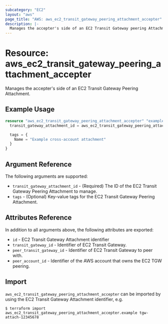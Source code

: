 ```yaml
---
subcategory: "EC2"
layout: "aws"
page_title: "AWS: aws_ec2_transit_gateway_peering_attachment_accepter"
description: |-
  Manages the accepter's side of an EC2 Transit Gateway peering Attachment
---
```


# Resource: aws_ec2_transit_gateway_peering_attachment_accepter

Manages the accepter's side of an EC2 Transit Gateway Peering Attachment.

## Example Usage

```terraform
resource "aws_ec2_transit_gateway_peering_attachment_accepter" "example" {
  transit_gateway_attachment_id = aws_ec2_transit_gateway_peering_attachment.example.id

  tags = {
    Name = "Example cross-account attachment"
  }
}
```

## Argument Reference

The following arguments are supported:

* `transit_gateway_attachment_id` - (Required) The ID of the EC2 Transit Gateway Peering Attachment to manage.
* `tags` - (Optional) Key-value tags for the EC2 Transit Gateway Peering Attachment.

## Attributes Reference

In addition to all arguments above, the following attributes are exported:

* `id` - EC2 Transit Gateway Attachment identifier
* `transit_gateway_id` - Identifier of EC2 Transit Gateway.
* `peer_transit_gateway_id` - Identifier of EC2 Transit Gateway to peer with.
* `peer_account_id` - Identifier of the AWS account that owns the EC2 TGW peering.

## Import

`aws_ec2_transit_gateway_peering_attachment_accepter` can be imported by using the EC2 Transit Gateway Attachment identifier, e.g.

```
$ terraform import aws_ec2_transit_gateway_peering_attachment_accepter.example tgw-attach-12345678
```
